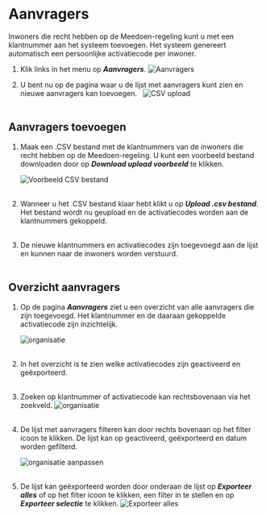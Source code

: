 # Aanvragers

Inwoners die recht hebben op de Meedoen-regeling kunt u met een klantnummer aan het systeem toevoegen. Het systeem genereert automatisch een persoonlijke activatiecode per inwoner.

1. Klik links in het menu op **_Aanvragers_**.
    <img src="https://raw.githubusercontent.com/teamforus/manuals/master/img/manual-gemeente-aanvragers-menu.png" alt="Aanvragers" style="max-width:300px">
&nbsp;

2. U bent nu op de pagina waar u de lijst met aanvragers kunt zien en nieuwe aanvragers kan toevoegen.
&nbsp;
<img src="https://raw.githubusercontent.com/teamforus/manuals/master/img/manual-gemeente-aanvragers-csvupload.png"
alt="CSV upload">
<br />&nbsp;

## Aanvragers toevoegen

1.  Maak een .CSV bestand met de klantnummers van de inwoners die recht hebben op de Meedoen-regeling. U kunt een voorbeeld bestand downloaden door op **_Download upload voorbeeld_** te klikken.

      <img src="https://raw.githubusercontent.com/teamforus/manuals/master/img/manual-gemeente-aanvragers-voorbeeld.png"
       alt="Voorbeeld CSV bestand" style="max-width:200px">
<br />&nbsp;
2.  Wanneer u het .CSV bestand klaar hebt klikt u op **_Upload .csv bestand_**. Het bestand wordt nu geupload en de activatiecodes worden aan de klantnummers gekoppeld.
<br />&nbsp;
3. De nieuwe klantnummers en activatiecodes zijn toegevoegd aan de lijst en kunnen naar de inwoners worden verstuurd.
<br />&nbsp;

## Overzicht aanvragers

1. Op de pagina **_Aanvragers_** ziet u een overzicht van alle aanvragers die zijn toegevoegd. Het klantnummer en de daaraan gekoppelde activatiecode zijn inzichtelijk.

    <img src="https://raw.githubusercontent.com/teamforus/manuals/master/img/manual-gemeente-aanvragers-overzicht.png" alt="organisatie">
    <br />&nbsp;
2. In het overzicht is te zien welke activatiecodes zijn geactiveerd en geëxporteerd.
<br />&nbsp;

3. Zoeken op klantnummer of activatiecode kan rechtsbovenaan via het zoekveld.
      <img src="https://raw.githubusercontent.com/teamforus/manuals/master/img/manuals-gemeente-aanvragers-zoek.png" alt="organisatie" style="max-width:300px;">
      <br />&nbsp;

4. De lijst met aanvragers filteren kan door rechts bovenaan op het filter icoon te klikken. De lijst kan op geactiveerd, geëxporteerd en datum worden gefilterd.

    <img src="https://raw.githubusercontent.com/teamforus/manuals/master/img/manual-gemeente-aanvragers-filter.png" alt="organisatie aanpassen">
    <br />&nbsp;

5. De lijst kan geëxporteerd worden door onderaan de lijst op **_Exporteer alles_** of op het filter icoon te klikken, een filter in te stellen en op **_Exporteer selectie_** te klikken.
    <img src="https://raw.githubusercontent.com/teamforus/manuals/master/img/manual-gemeente-aanvrager-exporteer.png" alt="Exporteer alles" style="max-width:200px;">
<br />&nbsp;
<br />&nbsp;

